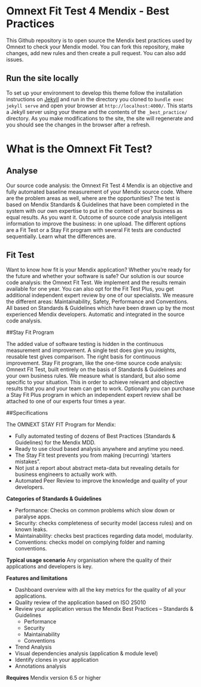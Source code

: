 # Omnext Fit Test 4 Mendix - Best Practices

This Github repository is to open source the Mendix best practices used by Omnext to check your Mendix model. You can fork this repository, make changes, add new rules and then create a pull request. You can also add issues.

## Run the site locally

To set up your environment to develop this theme follow the installation instructions on [Jekyll](https://jekyllrb.com/docs/installation/)
and run in the directory you cloned to `bundle exec jekyll serve` and open your browser at `http://localhost:4000/`. This starts a Jekyll server using your theme and the contents of the `_best_practice/` directory. As you make modifications to the site, the site will regenerate and you should see the changes in the browser after a refresh.

# What is the Omnext Fit Test?

## Analyse

Our source code analysis: the Omnext Fit Test 4 Mendix is an objective and fully automated baseline measurement of your Mendix source code. Where are the problem areas as well, where are the opportunities? The test is based on Mendix Standards & Guidelines that have been completed in the system with our own expertise to put in the context of your business as equal results. As you want it. Outcome of source code analysis intelligent information to improve the business: in one upload.
The different options are a Fit Test or a Stay Fit program with several Fit tests are conducted sequentially. Learn what the differences are.

## Fit Test

Want to know how fit is your Mendix application? Whether you’re ready for the future and whether your software is safe? Our solution is our source code analysis: the Omnext Fit Test. We implement and the results remain available for one year. You can also opt for the Fit Test Plus, you get additional independent expert review by one of our specialists. We measure the different areas: Maintainability, Safety, Performance and Conventions. All based on Standards & Guidelines which have been drawn up by the most experienced Mendix developers. Automatic and integrated in the source code analysis.

##Stay Fit Program

The added value of software testing is hidden in the continuous measurement and improvement. A single test does give you insights, reusable test gives comparison. The right basis for continuous improvement. Stay Fit program, like the one-time source code analysis: Omnext Fit Test, built entirely on the basis of Standards & Guidelines and your own business rules. We measure what is standard, but also some specific to your situation. This in order to achieve relevant and objective results that you and your team can get to work. Optionally you can purchase a Stay Fit Plus program in which an independent expert review shall be attached to one of our experts four times a year.


##Specifications

The OMNEXT STAY FIT Program for Mendix:
- Fully automated testing of dozens of Best Practices (Standards & Guidelines) for the Mendix MDD.
- Ready to use cloud based analysis anywhere and anytime you need.
- The Stay Fit test prevents you from making (recurring) ‘starters mistakes”.
- Not just a report about abstract meta-data but revealing details for business engineers to actually work with.
- Automated Peer Review to improve the knowledge and quality of your developers.

**Categories of Standards & Guidelines**
- Performance: Checks on common problems which slow down or paralyse apps.
- Security: checks completeness of security model (access rules) and on known leaks.
- Maintainability: checks best practices regarding data model, modularity.
- Conventions: checks model on complying folder and naming conventions.

**Typical usage scenario**
Any organisation where the quality of their applications and developers is key.

**Features and limitations**
- Dashboard overview with all the key metrics for the quality of all your applications.
- Quality review of the application based on ISO 25010
- Review your application versus the Mendix Best Practices – Standards & Guidelines
	- Performance
	- Security
	- Maintainability
	- Conventions
- Trend Analysis
- Visual dependencies analysis (application & module level)
- Identify clones in your application
- Annotations analysis

**Requires**
Mendix version 6.5 or higher